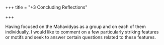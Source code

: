 +++
title = "+3 Concluding Reflections"

+++



Having focused on the Mahavidyas as a group and on each of them individually, I would like to comment on a few particularly striking features or motifs and seek to answer certain questions related to these features.


